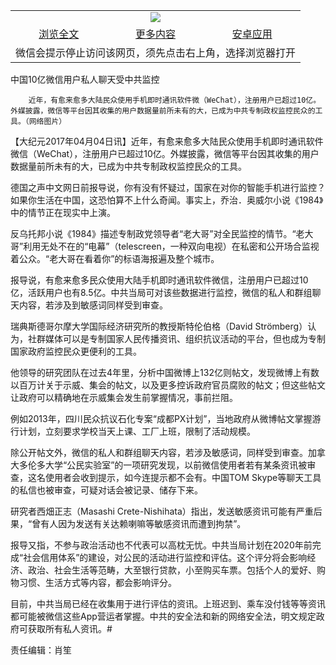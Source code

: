 

<table>
  <tr>
    <td align="center" colspan="3">
      <a href="https://github.com/ogate/ogate/blob/master/README.md"><img src="https://cloud.githubusercontent.com/assets/11880933/13434984/f430fae2-e012-11e5-814f-c2df1e82b247.jpg"/></a>
    </td>
  </tr>
  <tr>
    <td align="center">
      <a href="https://s3.ap-south-1.amazonaws.com/ogatem/oGate.htm?c815986&from=oNote">浏览全文</a>
    </td>
    <td align="center">
      <a href="https://s3.ap-south-1.amazonaws.com/ogatem/oGate.htm?from=oNote">更多内容</a>
    </td>
    <td align="center">
      <a href="https://raw.githubusercontent.com/ogate/up/master/ogate.apk">安卓应用</a>
    </td>
  </tr>
  <tr>
    <td align="center" colspan="3">
      微信会提示停止访问该网页，须先点击右上角，选择浏览器打开
    </td>
  </tr>
</table>    



中国10亿微信用户私人聊天受中共监控






        近年，有愈来愈多大陆民众使用手机即时通讯软件微（WeChat），注册用户已超过10亿。外媒披露，微信等平台因其收集的用户数据量前所未有的大，已成为中共专制政权监控民众的工具。（网络图片）

【大纪元2017年04月04日讯】近年，有愈来愈多大陆民众使用手机即时通讯软件微信（WeChat），注册用户已超过10亿。外媒披露，微信等平台因其收集的用户数据量前所未有的大，已成为中共专制政权监控民众的工具。


德国之声中文网日前报导说，你有没有怀疑过，国家在对你的智能手机进行监控？如果你生活在中国，这恐怕算不上什么奇闻。事实上，乔治．奥威尔小说《1984》中的情节正在现实中上演。


反乌托邦小说《1984》描述专制政党领导者“老大哥”对全民监控的情节。“老大哥”利用无处不在的“电幕”（telescreen，一种双向电视）在私密和公开场合监视着公众。“老大哥在看着你”的标语海报遍及整个城市。


报导说，有愈来愈多民众使用大陆手机即时通讯软件微信，注册用户已超过10亿，活跃用户也有8.5亿。中共当局可对该些数据进行监控，微信的私人和群组聊天内容，若涉及到敏感词同样受到审查。


瑞典斯德哥尔摩大学国际经济研究所的教授斯特伦伯格（David Strömberg）认为，社群媒体可以是专制国家人民传播资讯、组织抗议活动的平台，但也成为专制国家政府监控民众更便利的工具。


他领导的研究团队在过去4年里，分析中国微博上132亿则帖文，发现微博上有数以百万计关于示威、集会的帖文，以及更多控诉政府官员腐败的帖文；但这些帖文让政府可以精确地在示威集会发生前掌握情况，事前拦阻。


例如2013年，四川民众抗议石化专案“成都PX计划”，当地政府从微博帖文掌握游行计划，立刻要求学校当天上课、工厂上班，限制了活动规模。


除公开帖文外，微信的私人和群组聊天内容，若涉及敏感词，同样受到审查。加拿大多伦多大学“公民实验室”的一项研究发现，以前微信使用者若有某条资讯被审查，这名使用者会收到提示，如今连提示都不会有。中国TOM Skype等聊天工具的私信也被审查，可疑对话会被记录、储存下来。


研究者西畑正志（Masashi Crete-Nishihata）指出，发送敏感资讯可能有严重后果，“曾有人因为发送有关达赖喇嘛等敏感资讯而遭到拘禁”。


报导又指，不参与政治活动也不代表可以高枕无忧。中共当局计划在2020年前完成“社会信用体系”的建设，对公民的活动进行监控和评估。这个评分将会影响经济、政治、社会生活等范畴，大至银行贷款，小至购买车票。包括个人的爱好、购物习惯、生活方式等内容，都会影响评分。


目前，中共当局已经在收集用于进行评估的资讯。上班迟到、乘车没付钱等等资讯都可能被微信这些App营运者掌握。中共的安全法和新的网络安全法，明文规定政府可获取所有私人资讯。#


责任编辑：肖笙



